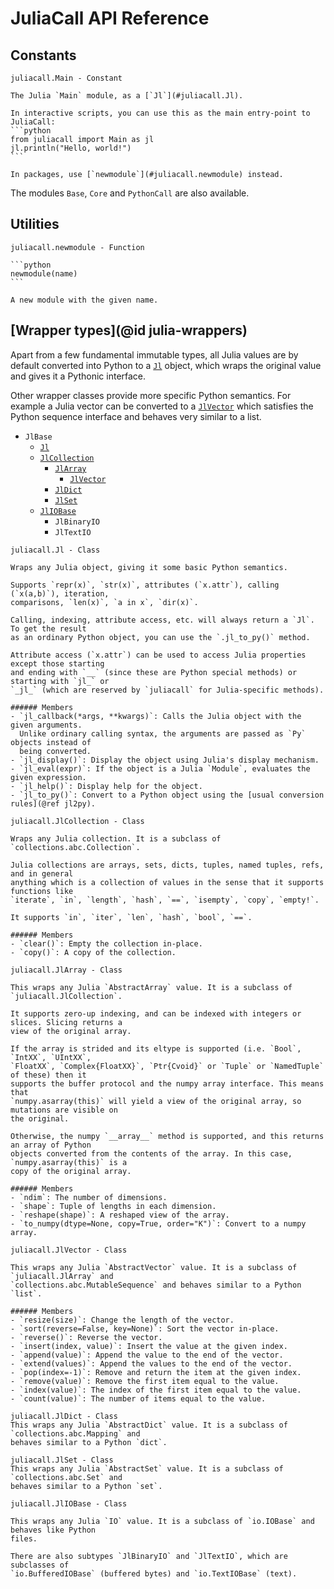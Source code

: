 # JuliaCall API Reference

## Constants

`````@customdoc
juliacall.Main - Constant

The Julia `Main` module, as a [`Jl`](#juliacall.Jl).

In interactive scripts, you can use this as the main entry-point to JuliaCall:
```python
from juliacall import Main as jl
jl.println("Hello, world!")
```

In packages, use [`newmodule`](#juliacall.newmodule) instead.
`````

The modules `Base`, `Core` and `PythonCall` are also available.

## Utilities

`````@customdoc
juliacall.newmodule - Function

```python
newmodule(name)
```

A new module with the given name.
`````

## [Wrapper types](@id julia-wrappers)

Apart from a few fundamental immutable types, all Julia values are by default converted into
Python to a [`Jl`](#juliacall.Jl) object, which wraps the original value and gives it a
Pythonic interface.

Other wrapper classes provide more specific Python semantics. For example a Julia vector can
be converted to a [`JlVector`](#juliacall.JlVector) which satisfies the Python sequence
interface and behaves very similar to a list.

- `JlBase`
  - [`Jl`](#juliacall.Jl)
  - [`JlCollection`](#juliacall.JlCollection)
    - [`JlArray`](#juliacall.JlArray)
      - [`JlVector`](#juliacall.JlVector)
    - [`JlDict`](#juliacall.JlDict)
    - [`JlSet`](#juliacall.JlSet)
  - [`JlIOBase`](#juliacall.JlIOBase)
    - `JlBinaryIO`
    - `JlTextIO`

`````@customdoc
juliacall.Jl - Class

Wraps any Julia object, giving it some basic Python semantics.

Supports `repr(x)`, `str(x)`, attributes (`x.attr`), calling (`x(a,b)`), iteration,
comparisons, `len(x)`, `a in x`, `dir(x)`.

Calling, indexing, attribute access, etc. will always return a `Jl`. To get the result
as an ordinary Python object, you can use the `.jl_to_py()` method.

Attribute access (`x.attr`) can be used to access Julia properties except those starting
and ending with `__` (since these are Python special methods) or starting with `jl_` or
`_jl_` (which are reserved by `juliacall` for Julia-specific methods).

###### Members
- `jl_callback(*args, **kwargs)`: Calls the Julia object with the given arguments.
  Unlike ordinary calling syntax, the arguments are passed as `Py` objects instead of
  being converted.
- `jl_display()`: Display the object using Julia's display mechanism.
- `jl_eval(expr)`: If the object is a Julia `Module`, evaluates the given expression.
- `jl_help()`: Display help for the object.
- `jl_to_py()`: Convert to a Python object using the [usual conversion rules](@ref jl2py).
`````

`````@customdoc
juliacall.JlCollection - Class

Wraps any Julia collection. It is a subclass of `collections.abc.Collection`.

Julia collections are arrays, sets, dicts, tuples, named tuples, refs, and in general
anything which is a collection of values in the sense that it supports functions like
`iterate`, `in`, `length`, `hash`, `==`, `isempty`, `copy`, `empty!`.

It supports `in`, `iter`, `len`, `hash`, `bool`, `==`.

###### Members
- `clear()`: Empty the collection in-place.
- `copy()`: A copy of the collection.
`````

`````@customdoc
juliacall.JlArray - Class

This wraps any Julia `AbstractArray` value. It is a subclass of
`juliacall.JlCollection`.

It supports zero-up indexing, and can be indexed with integers or slices. Slicing returns a
view of the original array.

If the array is strided and its eltype is supported (i.e. `Bool`, `IntXX`, `UIntXX`,
`FloatXX`, `Complex{FloatXX}`, `Ptr{Cvoid}` or `Tuple` or `NamedTuple` of these) then it
supports the buffer protocol and the numpy array interface. This means that
`numpy.asarray(this)` will yield a view of the original array, so mutations are visible on
the original.

Otherwise, the numpy `__array__` method is supported, and this returns an array of Python
objects converted from the contents of the array. In this case, `numpy.asarray(this)` is a
copy of the original array.

###### Members
- `ndim`: The number of dimensions.
- `shape`: Tuple of lengths in each dimension.
- `reshape(shape)`: A reshaped view of the array.
- `to_numpy(dtype=None, copy=True, order="K")`: Convert to a numpy array.
`````

`````@customdoc
juliacall.JlVector - Class

This wraps any Julia `AbstractVector` value. It is a subclass of `juliacall.JlArray` and
`collections.abc.MutableSequence` and behaves similar to a Python `list`.

###### Members
- `resize(size)`: Change the length of the vector.
- `sort(reverse=False, key=None)`: Sort the vector in-place.
- `reverse()`: Reverse the vector.
- `insert(index, value)`: Insert the value at the given index.
- `append(value)`: Append the value to the end of the vector.
- `extend(values)`: Append the values to the end of the vector.
- `pop(index=-1)`: Remove and return the item at the given index.
- `remove(value)`: Remove the first item equal to the value.
- `index(value)`: The index of the first item equal to the value.
- `count(value)`: The number of items equal to the value.
`````

`````@customdoc
juliacall.JlDict - Class
This wraps any Julia `AbstractDict` value. It is a subclass of `collections.abc.Mapping` and
behaves similar to a Python `dict`.
`````

`````@customdoc
juliacall.JlSet - Class
This wraps any Julia `AbstractSet` value. It is a subclass of `collections.abc.Set` and
behaves similar to a Python `set`.
`````

`````@customdoc
juliacall.JlIOBase - Class

This wraps any Julia `IO` value. It is a subclass of `io.IOBase` and behaves like Python
files.

There are also subtypes `JlBinaryIO` and `JlTextIO`, which are subclasses of
`io.BufferedIOBase` (buffered bytes) and `io.TextIOBase` (text).
`````
